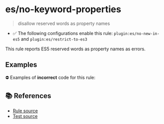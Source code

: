 # es/no-keyword-properties
> disallow reserved words as property names

- ✅ The following configurations enable this rule: `plugin:es/no-new-in-es5` and `plugin:es/restrict-to-es3`

This rule reports ES5 reserved words as property names as errors.

## Examples

⛔ Examples of **incorrect** code for this rule:

<eslint-playground type="bad" code="/*eslint es/no-keyword-properties: error */
var a = { if: 1, class: 2 }
a.if = 2
a.class = 3
" />

## 📚 References

- [Rule source](https://github.com/mysticatea/eslint-plugin-es/blob/v4.1.0/lib/rules/no-keyword-properties.js)
- [Test source](https://github.com/mysticatea/eslint-plugin-es/blob/v4.1.0/tests/lib/rules/no-keyword-properties.js)
